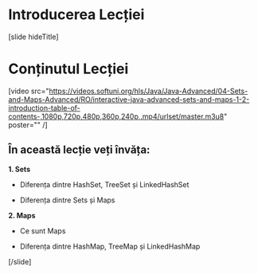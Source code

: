 # Introducerea Lecției

[slide hideTitle]
# Conținutul Lecției

[video src="https://videos.softuni.org/hls/Java/Java-Advanced/04-Sets-and-Maps-Advanced/RO/interactive-java-advanced-sets-and-maps-1-2-introduction-table-of-contents-,1080p,720p,480p,360p,240p,.mp4/urlset/master.m3u8" poster="" /]

## În această lecție veți învăța:

**1. Sets**

- Diferența dintre HashSet, TreeSet și LinkedHashSet

- Diferența dintre Sets și Maps

**2. Maps**

- Ce sunt Maps

- Diferența dintre HashMap, TreeMap și LinkedHashMap


[/slide]
